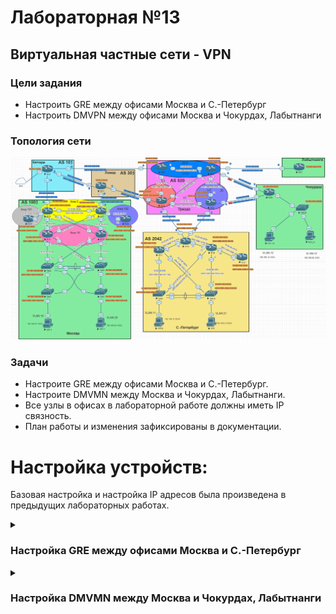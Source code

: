 # Лабораторная №13

## Виртуальная частные сети - VPN

### Цели задания

- Настроить GRE между офисами Москва и С.-Петербург
- Настроить DMVPN между офисами Москва и Чокурдах, Лабытнанги

### Топология сети

![](./img/lab_13.png)

### Задачи

- Настроите GRE между офисами Москва и С.-Петербург.
- Настроите DMVMN между Москва и Чокурдах, Лабытнанги.
- Все узлы в офисах в лабораторной работе должны иметь IP связность.
- План работы и изменения зафиксированы в документации.

# Настройка устройств:

Базовая настройка и настройка IP адресов была произведена в предыдущих лабораторных работах.

<details>

<summary><H3>Настройка GRE между офисами Москва и С.-Петербург</H3></summary>

Между офисами Москва и С.-Петербург создадим два GRE канала:

- от R14 до R18 на интерфейс **e0/2**
- от R15 до R18 на интерфейс **e0/3**

## Таблица адресов для GRE между офисами Москва и С.-Петербург

| Device | Interface | IP Address  | Subnet Mask     | Default Gateway | Description     |
| ------ | --------- | ----------- | --------------- | --------------- | --------------- |
| R14    | tun0      | 172.16.10.1 | 255.255.255.252 |                 | to_SPB_R18_e0/2 |
| R15    | tun1      | 172.16.10.5 | 255.255.255.252 |                 | to_SPB_R18_e0/3 |
| R18    | tun0      | 172.16.10.2 | 255.255.255.252 |                 | to_MSK_R14      |
|        | tun1      | 172.16.10.6 | 255.255.255.252 |                 | to_MSK_R15      |

### R14

```
interface Tunnel0
 description to_SPB_R18_e0/2
 ip address 172.16.10.1 255.255.255.252
 tunnel source Ethernet0/2
 tunnel destination 67.73.193.2
 tunnel key 1
!
```

### R15

```
interface Tunnel1
 description to_SPB_R18_e0/3
 ip address 172.16.10.5 255.255.255.252
 tunnel source Ethernet0/2
 tunnel destination 64.210.65.2
 tunnel key 2
!
```

### R18

```
!
interface Tunnel0
 description to_MSK_R14
 ip address 172.16.10.2 255.255.255.252
 tunnel source Ethernet0/2
 tunnel destination 207.231.240.2
 tunnel key 1
!
interface Tunnel1
 description to_MSK_R15
 ip address 172.16.10.6 255.255.255.252
 tunnel source Ethernet0/3
 tunnel destination 128.249.190.2
 tunnel key 2
!
```

### Проверка работы GRE туннелей

#### tun0 R14

!["tun0 R14"](./img/tun0_r14.png)

#### tun1 R15

!["tun1 R15"](./img/tun1_r15.png)

#### tun0 R18

!["tun0 R18"](./img/tun0_r18.png)

#### tun1 R18

!["tun1 R18"](./img/tun1_r18.png)

#### пинги с R18 на адреса туннелей R14 и R15

!["пинги с R18 на адреса туннелей R14 и R15"](./img/ping_r18_tun.png)

</details>

<details>

<summary><H3>Настройка DMVMN между Москва и Чокурдах, Лабытнанги</H3></summary>

## Таблица адресов для mGRE

| Device | Interface | IP Address    | Subnet Mask   | Default Gateway |
| ------ | --------- | ------------- | ------------- | --------------- |
| R14    | tun10     | 172.16.100.14 | 255.255.255.0 |                 |
| R15    | tun10     | 172.16.100.55 | 255.255.255.0 |                 |
| R27    | tun10     | 172.16.100.27 | 255.255.255.0 |                 |
| R28    | tun10     | 172.16.100.28 | 255.255.255.0 |                 |

Маршрутизаторам R14 и R15 в офисе Москва назначим роль **HUB**

### R14

```
!
interface Tunnel10
 description DMVPN
 ip address 172.16.100.14 255.255.255.0
 no ip redirects
 ip nhrp map multicast dynamic
 ip nhrp network-id 100
 tunnel source Ethernet0/2
 tunnel mode gre multipoint
 tunnel key 100
!
```

### R15

```
!
interface Tunnel10
 description DMVPN
 ip address 172.16.100.15 255.255.255.0
 no ip redirects
 ip nhrp map multicast dynamic
 ip nhrp network-id 100
 tunnel source Ethernet0/2
 tunnel mode gre multipoint
 tunnel key 100
!
```

Маршрутизаторам R27 и R28 назначим роль **SPOKE** и создадим **nhrp map** на оба **HUB**

### R27

```
!
interface Tunnel10
 ip address 172.16.100.27 255.255.255.0
 no ip redirects
 ip nhrp map 172.16.100.14 207.231.240.2
 ip nhrp map multicast 207.231.240.2
 ip nhrp map 172.16.100.15 128.249.190.2
 ip nhrp map multicast 128.249.190.2
 ip nhrp network-id 100
 ip nhrp nhs 172.16.100.14
 ip nhrp nhs 172.16.100.15
 tunnel source Ethernet0/0
 tunnel mode gre multipoint
 tunnel key 100
!
```

### R28

```
!
interface Tunnel10
 ip address 172.16.100.28 255.255.255.0
 no ip redirects
 ip nhrp map 172.16.100.14 207.231.240.2
 ip nhrp map 172.16.100.15 128.249.190.2
 ip nhrp map multicast 207.231.240.2
 ip nhrp map multicast 128.249.190.2
 ip nhrp network-id 100
 ip nhrp nhs 172.16.100.14
 ip nhrp nhs 172.16.100.15
 tunnel source Ethernet0/1
 tunnel mode gre multipoint
 tunnel key 100
!
```

### Проверка работы mGRE туннелей

#### nhrp R14

!["nhrp R14"](./img/nhrp_r14.png)

#### nhrp R15

!["nhrp R15"](./img/nhrp_r15.png)

#### nhrp R27

!["nhrp R27"](./img/nhrp_r27.png)

#### nhrp R28

!["nhrp R28"](./img/nhrp_r28.png)

</details>

